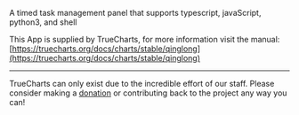 A timed task management panel that supports typescript, javaScript, python3, and shell

This App is supplied by TrueCharts, for more information visit the manual: [https://truecharts.org/docs/charts/stable/qinglong](https://truecharts.org/docs/charts/stable/qinglong)

---

TrueCharts can only exist due to the incredible effort of our staff.
Please consider making a [donation](https://truecharts.org/docs/about/sponsor) or contributing back to the project any way you can!
